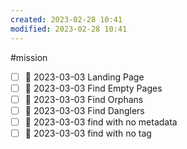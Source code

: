 ```yaml
---
created: 2023-02-28 10:41 
modified: 2023-02-28 10:41
---
```

#mission 

- [ ] 📅 2023-03-03 Landing Page
- [ ] 📅 2023-03-03 Find Empty Pages
- [ ] 📅 2023-03-03 Find Orphans
- [ ] 📅 2023-03-03 Find Danglers
- [ ] 📅 2023-03-03 find with no metadata
- [ ] 📅 2023-03-03 find with no tag